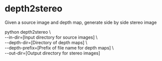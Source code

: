 # depth2stereo
Given a source image and depth map, generate side by side stereo image 

python depth2stereo \  
--in-dir=[Input directory for source images] \  
--depth-dir=[Directory of depth maps] \  
--depth-prefix=[Prefix of file name for depth maps] \  
--out-dir=[Output directory for stereo images]  
